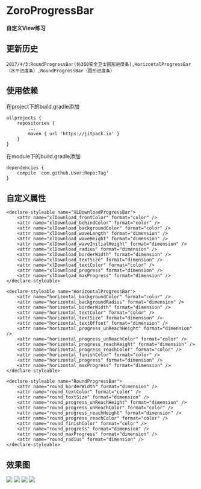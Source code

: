 ZoroProgressBar
======
**自定义View练习**

更新历史
-----
    2017/4/3:RoundProgressBar(仿360安全卫士圆形进度条),HorizontalProgressBar（水平进度条）,RoundProgressBar（圆形进度条）

使用依赖
----
在project下的build.gradle添加

	allprojects {
		repositories {
			...
			maven { url 'https://jitpack.io' }
		}
	}
    
在module下的build.gradle添加

 	dependencies {
		compile 'com.github.User:Repo:Tag'
	}

自定义属性
-----
    <declare-styleable name="XLDownloadProgressBar">
        <attr name="xlDownload_frontColor" format="color" />
        <attr name="xlDownload_behindColor" format="color" />
        <attr name="xlDownload_backgroundColor" format="color" />
        <attr name="xlDownload_waveLength" format="dimension" />
        <attr name="xlDownload_waveHeight" format="dimension" />
        <attr name="xlDownload_waveInitialHeight" format="dimension" />
        <attr name="xlDownload_radius" format="dimension" />
        <attr name="xlDownload_borderWidth" format="dimension" />
        <attr name="xlDownload_textSize" format="dimension" />
        <attr name="xlDownload_textColor" format="color" />
        <attr name="xlDownload_progress" format="dimension" />
        <attr name="xlDownload_maxProgress" format="dimension" />
    </declare-styleable>

    <declare-styleable name="HorizontalProgressBar">
        <attr name="horizontal_backgroundColor" format="color" />
        <attr name="horizontal_backgroundRadius" format="dimension" />
        <attr name="horizontal_borderWidth" format="dimension" />
        <attr name="horizontal_textColor" format="color" />
        <attr name="horizontal_textSize" format="dimension" />
        <attr name="horizontal_textOffset" format="dimension" />
        <attr name="horizontal_progress_unReachHeight" format="dimension" />
        <attr name="horizontal_progress_unReachColor" format="color" />
        <attr name="horizontal_progress_reachHeight" format="dimension" />
        <attr name="horizontal_progress_reachColor" format="color" />
        <attr name="horizontal_finishColor" format="color" />
        <attr name="horizontal_progress" format="dimension" />
        <attr name="horizontal_maxProgress" format="dimension" />
    </declare-styleable>

    <declare-styleable name="RoundProgressBar">
        <attr name="round_borderWidth" format="dimension" />
        <attr name="round_textColor" format="color" />
        <attr name="round_textSize" format="dimension" />
        <attr name="round_progress_unReachHeight" format="dimension" />
        <attr name="round_progress_unReachColor" format="color" />
        <attr name="round_progress_reachHeight" format="dimension" />
        <attr name="round_progress_reachColor" format="color" />
        <attr name="round_finishColor" format="color" />
        <attr name="round_progress" format="dimension" />
        <attr name="round_maxProgress" format="dimension" />
        <attr name="round_radius" format="dimension" />
    </declare-styleable>

效果图
-----
![](https://github.com/Helldefender/ZoroProgressBar/raw/master/screenshot/start.png)
![](https://github.com/Helldefender/ZoroProgressBar/raw/master/screenshot/progress1.png)
![](https://github.com/Helldefender/ZoroProgressBar/raw/master/screenshot/progress2.png)
![](https://github.com/Helldefender/ZoroProgressBar/raw/master/screenshot/finish.png)

